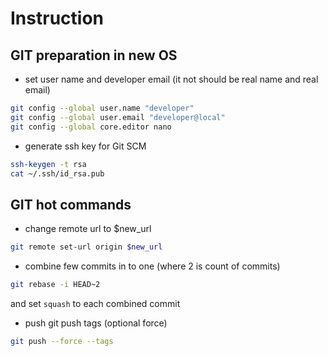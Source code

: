 # Instruction

## GIT preparation in new OS

- set user name and developer email (it not should be real name and real email)
```bash
git config --global user.name "developer"
git config --global user.email "developer@local"
git config --global core.editor nano
```
- generate ssh key for Git SCM
```bash
ssh-keygen -t rsa
cat ~/.ssh/id_rsa.pub
```

## GIT hot commands
- change remote url to $new_url
```bash
git remote set-url origin $new_url
```
- combine few commits in to one (where 2 is count of commits)
```bash
git rebase -i HEAD~2
```
and set `squash` to each combined commit
- push git push tags (optional force)
```bash
git push --force --tags
```
